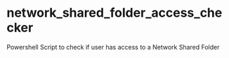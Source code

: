 # network_shared_folder_access_checker
Powershell Script to check if user has access to a Network Shared Folder
